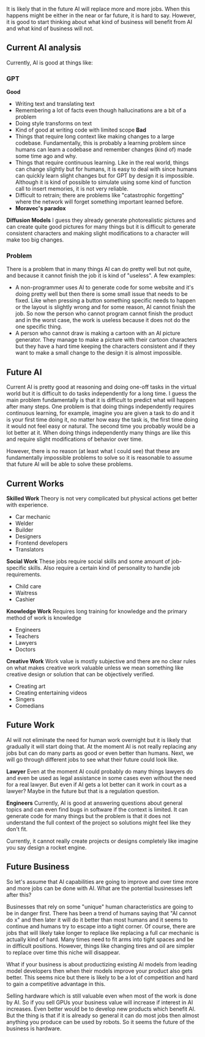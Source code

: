 It is likely that in the future AI will replace more and more jobs. When this happens might be either in the near or far future, it is hard to say. However, it is good to start thinking about what kind of business will benefit from AI and what kind of business will not.

## Current AI analysis
Currently, AI is good at things like:
### GPT
**Good**
- Writing text and translating text
- Remembering a lot of facts even though hallucinations are a bit of a problem
- Doing style transforms on text
- Kind of good at writing code with limited scope
**Bad**
- Things that require long context like making changes to a large codebase. Fundamentally, this is probably a learning problem since humans can learn a codebase and remember changes (kind of) made some time ago and why.
- Things that require continuous learning. Like in the real world, things can change slightly but for humans, it is easy to deal with since humans can quickly learn slight changes but for GPT by design it is impossible. Although it is kind of possible to simulate using some kind of function call to insert memories, it is not very reliable.
- Difficult to retrain; there are problems like "catastrophic forgetting" where the network will forget something important learned before.
- **Moravec's paradox**

**Diffusion Models**
I guess they already generate photorealistic pictures and can create quite good pictures for many things but it is difficult to generate consistent characters and making slight modifications to a character will make too big changes.

### Problem
There is a problem that in many things AI can do pretty well but not quite, and because it cannot finish the job it is kind of "useless". A few examples:
- A non-programmer uses AI to generate code for some website and it's doing pretty well but then there is some small issue that needs to be fixed. Like when pressing a button something specific needs to happen or the layout is slightly wrong and for some reason, AI cannot finish the job. So now the person who cannot program cannot finish the product and in the worst case, the work is useless because it does not do the one specific thing.
- A person who cannot draw is making a cartoon with an AI picture generator. They manage to make a picture with their cartoon characters but they have a hard time keeping the characters consistent and if they want to make a small change to the design it is almost impossible.

## Future AI
Current AI is pretty good at reasoning and doing one-off tasks in the virtual world but it is difficult to do tasks independently for a long time. I guess the main problem fundamentally is that it is difficult to predict what will happen after many steps. One problem is that doing things independently requires continuous learning, for example, imagine you are given a task to do and it is your first time doing it, no matter how easy the task is, the first time doing it would not feel easy or natural. The second time you probably would be a lot better at it. When doing things independently many things are like this and require slight modifications of behavior over time.

However, there is no reason (at least what I could see) that these are fundamentally impossible problems to solve so it is reasonable to assume that future AI will be able to solve these problems.

## Current Works

**Skilled Work**
Theory is not very complicated but physical actions get better with experience.

- Car mechanic
- Welder
- Builder
- Designers
- Frontend developers
- Translators

**Social Work**
These jobs require social skills and some amount of job-specific skills. Also require a certain kind of personality to handle job requirements.

- Child care
- Waitress
- Cashier

**Knowledge Work**
Requires long training for knowledge and the primary method of work is knowledge

- Engineers 
- Teachers
- Lawyers
- Doctors

**Creative Work**
Work value is mostly subjective and there are no clear rules on what makes creative work valuable unless we mean something like creative design or solution that can be objectively verified.

- Creating art
- Creating entertaining videos
- Singers
- Comedians

## Future Work

AI will not eliminate the need for human work overnight but it is likely that gradually it will start doing that. At the moment AI is not really replacing any jobs but can do many parts as good or even better than humans. Next, we will go through different jobs to see what their future could look like.

**Lawyer**
Even at the moment AI could probably do many things lawyers do and even be used as legal assistance in some cases even without the need for a real lawyer. But even if AI gets a lot better can it work in court as a lawyer? Maybe in the future but that is a regulation question.

**Engineers**
Currently, AI is good at answering questions about general topics and can even find bugs in software if the context is limited. It can generate code for many things but the problem is that it does not understand the full context of the project so solutions might feel like they don't fit.

Currently, it cannot really create projects or designs completely like imagine you say design a rocket engine.

## Future Business

So let's assume that AI capabilities are going to improve and over time more and more jobs can be done with AI. What are the potential businesses left after this?

Businesses that rely on some "unique" human characteristics are going to be in danger first. There has been a trend of humans saying that "AI cannot do x" and then later it will do it better than most humans and it seems to continue and humans try to escape into a tight corner. Of course, there are jobs that will likely take longer to replace like replacing a full car mechanic is actually kind of hard. Many times need to fit arms into tight spaces and be in difficult positions. However, things like changing tires and oil are simpler to replace over time this niche will disappear.

What if your business is about productizing existing AI models from leading model developers then when their models improve your product also gets better. This seems nice but there is likely to be a lot of competition and hard to gain a competitive advantage in this.

Selling hardware which is still valuable even when most of the work is done by AI. So if you sell GPUs your business value will increase if interest in AI increases. Even better would be to develop new products which benefit AI. But the thing is that if it is already so general it can do most jobs then almost anything you produce can be used by robots. So it seems the future of the business is hardware.